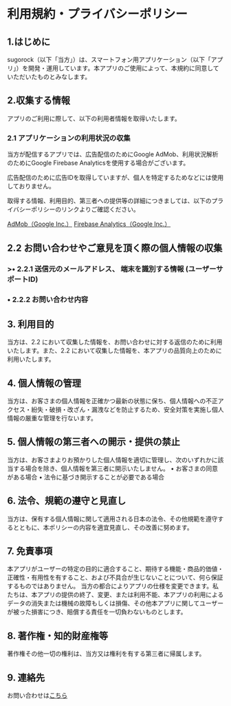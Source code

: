 # 利用規約・プライバシーポリシー
## 1.はじめに



sugorock（以下「当方」）は、スマートフォン用アプリケーション（以下「アプリ」）を開発・運用しています。本アプリのご使用によって、本規約に同意していただいたものとみなします。

## 2.収集する情報
アプリのご利用に際して、以下の利用者情報を取得いたします。
### 2.1 アプリケーションの利用状況の収集

当方が配信するアプリでは、広告配信のためにGoogle AdMob、利用状況解析のためにGoogle Firebase Analyticsを使用する場合がございます。

広告配信のために広告IDを取得していますが、個人を特定するためなどには使用しておりません。

取得する情報、利用目的、第三者への提供等の詳細につきましては、以下のプライバシーポリシーのリンクよりご確認ください。


[AdMob（Google Inc.）](https://policies.google.com/technologies/ads?hl=ja) 
[Firebase Analytics（Google Inc.）](https://policies.google.com/privacy?hl=ja%EF%BB%BF)

## 2.2 お問い合わせやご意見を頂く際の個人情報の収集
### >• 2.2.1 送信元のメールアドレス、 端末を識別する情報 (ユーザーサポートID)
### • 2.2.2 お問い合わせ内容

## 3. 利用目的
当方は、2.2 において収集した情報を、お問い合わせに対する返信のために利用いたします。また、2.2 において収集した情報を、本アプリの品質向上のために利用いたします。

## 4. 個人情報の管理
当方は、お客さまの個人情報を正確かつ最新の状態に保ち、個人情報への不正アクセス・紛失・破損・改ざん・漏洩などを防止するため、安全対策を実施し個人情報の厳重な管理を行ないます。

## 5. 個人情報の第三者への開示・提供の禁止
当方は、お客さまよりお預かりした個人情報を適切に管理し、次のいずれかに該当する場合を除き、個人情報を第三者に開示いたしません。
• お客さまの同意がある場合
• 法令に基づき開示することが必要である場合

## 6. 法令、規範の遵守と見直し
当方は、保有する個人情報に関して適用される日本の法令、その他規範を遵守するとともに、本ポリシーの内容を適宜見直し、その改善に努めます。

## 7. 免責事項
本アプリがユーザーの特定の目的に適合すること、期待する機能・商品的価値・正確性・有用性を有すること、および不具合が生じないことについて、何ら保証するものではありません。
当方の都合によりアプリの仕様を変更できます。私たちは、本アプリの提供の終了、変更、または利用不能、本アプリの利用によるデータの消失または機械の故障もしくは損傷、その他本アプリに関してユーザーが被った損害につき、賠償する責任を一切負わないものとします。
## 8. 著作権・知的財産権等
著作権その他一切の権利は、当方又は権利を有する第三者に帰属します。
## 9. 連絡先
お問い合わせは[こちら](https://docs.google.com/forms/d/e/1FAIpQLSd8twmrbqweUz39JUCmTfI6EYrm376GP828yvonKFqQAppmTA/viewform?usp=sf_link)
